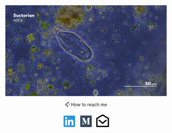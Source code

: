 
<div align="center">
  <img src=./header.gif/>
  
  📫 How to reach me
  
  
  <a href="https://www.linkedin.com/in/bailey-mckelway/" target="_blank"><img src="./LinkedInIcon.svg"></a>
  <a href="https://medium.com/@bjlmckelway" target="_blank"><img src="./MediumIcon.svg"></a>
  <a href="mailto:bjlmckelway@gmail.com" target="_blank"><img src="./MailIcon.svg"></a>
  </div>
 


